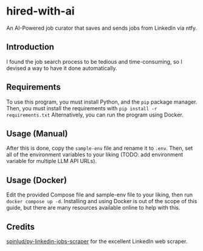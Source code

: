 # hired-with-ai
An AI-Powered job curator that saves and sends jobs from LinkedIn via ntfy.

## Introduction
I found the job search process to be tedious and time-consuming, so I devised a way to have it done automatically.
## Requirements
To use this program, you must install Python, and the `pip` package manager. Then, you must install the requirements with `pip install -r requirements.txt`
Alternatively, you can run the program using Docker.
## Usage (Manual)
After this is done, copy the `sample-env` file and rename it to `.env`. Then, set all of the environment variables to your liking (TODO: add environment variable for multiple LLM API URLs).
## Usage (Docker)
Edit the provided Compose file and sample-env file to your liking, then run `docker compose up -d`. Installing and using Docker is out of the scope of this guide, but there are many resources available online to help with this.
## Credits
[spinlud/py-linkedin-jobs-scraper](https://github.com/spinlud/py-linkedin-jobs-scraper) for the excellent LinkedIn web scraper.
